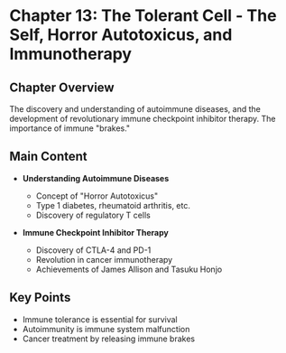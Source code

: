 # Chapter 13: The Tolerant Cell - The Self, Horror Autotoxicus, and Immunotherapy

## Chapter Overview
The discovery and understanding of autoimmune diseases, and the development of revolutionary immune checkpoint inhibitor therapy. The importance of immune "brakes."

## Main Content
- **Understanding Autoimmune Diseases**
  - Concept of "Horror Autotoxicus"
  - Type 1 diabetes, rheumatoid arthritis, etc.
  - Discovery of regulatory T cells

- **Immune Checkpoint Inhibitor Therapy**
  - Discovery of CTLA-4 and PD-1
  - Revolution in cancer immunotherapy
  - Achievements of James Allison and Tasuku Honjo

## Key Points
- Immune tolerance is essential for survival
- Autoimmunity is immune system malfunction
- Cancer treatment by releasing immune brakes